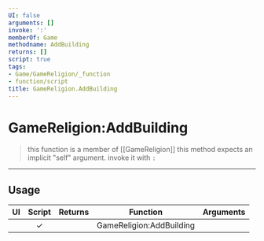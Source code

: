 ```yaml
---
UI: false
arguments: []
invoke: ':'
memberOf: Game
methodname: AddBuilding
returns: []
script: true
tags:
- Game/GameReligion/_function
- function/script
title: GameReligion.AddBuilding
---
```

# GameReligion:AddBuilding
> this function is a member of [[GameReligion]]
> this method expects an implicit "self" argument. invoke it with `:`
-----
## Usage
|  UI | Script | Returns | Function | Arguments |
|:---:|:------:|-------:|:--------:|:---------|
| |✓||GameReligion:AddBuilding||
